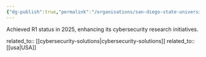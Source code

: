 ```yaml
---
{"dg-publish":true,"permalink":"/organisations/san-diego-state-university/","title":"San Diego State University"}
---
```



Achieved R1 status in 2025, enhancing its cybersecurity research initiatives.

related_to:: [[cybersecurity-solutions\|cybersecurity-solutions]]
related_to:: [[usa\|USA]]
